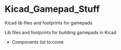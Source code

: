 # Kicad_Gamepad_Stuff
Kicad lib files and footprints for gamepads

Lib files and footprints for building gamepads in Kicad 

- Components list to come
